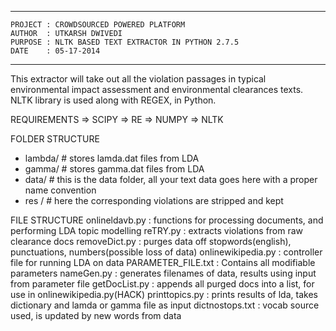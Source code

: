 ****************************************************************************
	PROJECT : CROWDSOURCED POWERED PLATFORM
	AUTHOR  : UTKARSH DWIVEDI
	PURPOSE : NLTK BASED TEXT EXTRACTOR IN PYTHON 2.7.5
	DATE    : 05-17-2014
****************************************************************************

This extractor will take out all the violation passages in typical environmental impact assessment 
and environmental clearances texts.
NLTK library is used along with REGEX, in Python.

REQUIREMENTS
=> SCIPY
=> RE
=> NUMPY
=> NLTK

FOLDER STRUCTURE
 - lambda/		# stores lamda.dat files from LDA
 - gamma/		# stores gamma.dat files from LDA
 - data/		# this is the data folder, all your text data goes here with a proper name convention
 - res /		# here the corresponding violations are stripped and kept

FILE STRUCTURE
onlineldavb.py 		:	functions for processing documents, and performing LDA topic modelling
reTRY.py 	   		:	extracts violations from raw clearance docs
removeDict.py 		:	purges data off stopwords(english), punctuations, numbers(possible loss of data)
onlinewikipedia.py  :	controller file for running LDA on data
PARAMETER_FILE.txt 	:	Contains all modifiable parameters
nameGen.py 			:	generates filenames of data, results using input from parameter file
getDocList.py 		:	appends all purged docs into a list, for use in onlinewikipedia.py(HACK)
printtopics.py 		:	prints results of lda, takes dictionary and lamda or gamma file as input
dictnostops.txt 	: 	vocab source used, is updated by new words from data